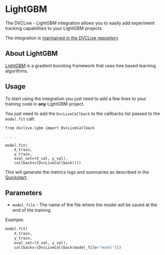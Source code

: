 # LightGBM

The DVCLive - LightGBM integration allows you to easily add experiment tracking
capabilities to your LightGBM projects.

The integration is
[maintained in the DVCLive repository](https://github.com/iterative/dvclive/blob/master/dvclive/lgbm.py)

## About LightGBM

[LightGBM](https://lightgbm.readthedocs.io/en/latest/) is a gradient boosting framework that uses tree based learning algorithms.

## Usage

To start using the integration you just need to add a few lines to your training
code in **any** LightGBM project.

You just need to add the `DvcLiveCallback` to the callbacks list passed to the
`model.fit` call:

```git
from dvclive.lgbm import DvcLiveCallback

. . .

model.fit(
    X_train,
    y_train,
    eval_set=(X_val, y_val),
    callbacks=[DvcLiveCallback()])
```

This will generate the metrics logs and summaries as described in the
[Quickstart](/docs/dvclive/user-guide/quickstart#outputs).

## Parameters

- `model_file` - The name of the file where the model will be saved at the end of the training.

Example:

```python
model.fit(
    X_train,
    y_train,
    eval_set=(X_val, y_val),
    callbacks=[DvcLiveCallback(model_file="model")])
```
